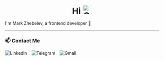 <div style="display: flex; align-items: center; justify-content: center; gap: 10px;">
 <h1 style="margin: 0;">Hi <img src="https://media.giphy.com/media/w1OBpBd7kJqHrJnJ13/giphy.gif" alt="GIF" width="30" height="30" /></h1>
</div>

I'm Mark Zhebelev, a frontend developer 🚀

---

### 📫 Contact Me

<div style="display: flex; gap: 15px; align-items: center;">

  <!-- LinkedIn -->
  <a href="https://www.linkedin.com/in/mark-zhebelev-32b3022b5/" target="_blank" style="text-decoration: none;">
    <img src="https://img.shields.io/badge/LinkedIn-0077B5?style=flat-square&logo=linkedin&logoColor=white" alt="LinkedIn"/>
  </a>

  <!-- Telegram -->
  <a href="https://t.me/Mark_frDev" target="_blank" style="text-decoration: none;">
    <img src="https://img.shields.io/badge/Telegram-2CA5E0?style=flat-square&logo=telegram&logoColor=white" alt="Telegram"/>
  </a>

  <!-- Email -->
  <a href="mailto:mrkzheb@gmail.com" style="text-decoration: none;">
    <img src="https://img.shields.io/badge/Gmail-D14836?style=flat-square&logo=gmail&logoColor=white" alt="Gmail"/>
  </a>

</div>

